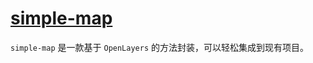 # [simple-map](https://huaiyinhcy.github.io/monorepo/pages/packages/simple-map.html)

`simple-map` 是一款基于 `OpenLayers` 的方法封装，可以轻松集成到现有项目。